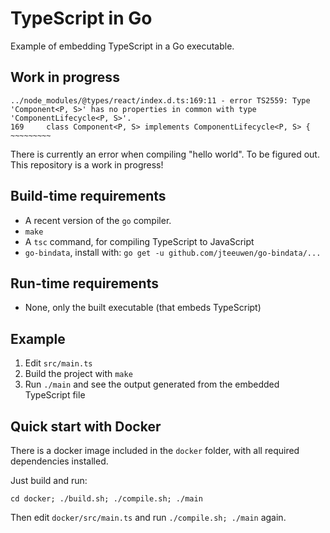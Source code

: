 # TypeScript in Go

Example of embedding TypeScript in a Go executable.

## Work in progress

```
../node_modules/@types/react/index.d.ts:169:11 - error TS2559: Type 'Component<P, S>' has no properties in common with type 'ComponentLifecycle<P, S>'.
169     class Component<P, S> implements ComponentLifecycle<P, S> {
~~~~~~~~~
```

There is currently an error when compiling "hello world". To be figured out. This repository is a work in progress!

## Build-time requirements

* A recent version of the `go` compiler.
* `make`
* A `tsc` command, for compiling TypeScript to JavaScript
* `go-bindata`, install with: `go get -u github.com/jteeuwen/go-bindata/...`

## Run-time requirements

* None, only the built executable (that embeds TypeScript)

## Example

1. Edit `src/main.ts`
2. Build the project with `make`
3. Run `./main` and see the output generated from the embedded TypeScript file

## Quick start with Docker

There is a docker image included in the `docker` folder, with all required dependencies installed.

Just build and run:

    cd docker; ./build.sh; ./compile.sh; ./main

Then edit `docker/src/main.ts` and run `./compile.sh; ./main` again.
